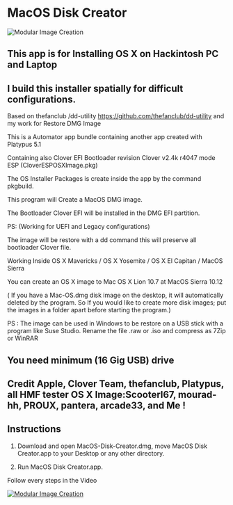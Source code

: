 # MacOS Disk Creator

![Modular Image Creation](http://img4.hostingpics.net/pics/716012ImageVideo.png)

## This app is for Installing OS X on Hackintosh PC and Laptop
## I build this installer spatially for difficult configurations.

Based on thefanclub /dd-utility https://github.com/thefanclub/dd-utility and my work for Restore DMG Image

This is a Automator app bundle containing another app created with Platypus 5.1

Containing also Clover EFI Bootloader revision Clover v2.4k r4047 mode ESP (CloverESPOSXImage.pkg)

The OS Installer Packages is create inside the app by the command pkgbuild.

This program will Create a MacOS DMG image.

The Bootloader Clover EFI will be installed in the DMG EFI partition.

PS: (Working for UEFI and Legacy configurations)

The image will be restore with a dd command this will preserve all bootloader Clover file.

Working Inside OS X Mavericks / OS X Yosemite / OS X El Capitan / MacOS Sierra

You can create an OS X image to Mac OS X Lion 10.7 at MacOS Sierra 10.12

( If you have a Mac-OS.dmg disk image on the desktop, it will automatically deleted by the program.
​So If you would like to create more disk images; put the images in a folder apart before starting the program.)

PS : The image can be used in Windows to be restore on a USB stick with a program like Suse Studio. Rename the file .raw or .iso and compress as 7Zip or WinRAR

## You need minimum (16 Gig USB) drive  
 
## Credit Apple, Clover Team, thefanclub, Platypus, all HMF tester OS X Image:Scooterl67, mourad-hh, PROUX, pantera, arcade33, and Me !

## Instructions

1. Download and open MacOS-Disk-Creator.dmg, move MacOS Disk Creator.app to your Desktop or any other directory. 

2. Run MacOS Disk Creator.app.

Follow every steps in the Video

[![Modular Image Creation](http://img4.hostingpics.net/pics/508055ImageVideo.png)](https://www.youtube.com/watch?v=m1QUQG3tY0s)
